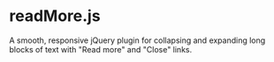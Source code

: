 # readMore.js
A smooth, responsive jQuery plugin for collapsing and expanding long blocks of text with "Read more" and "Close" links.

